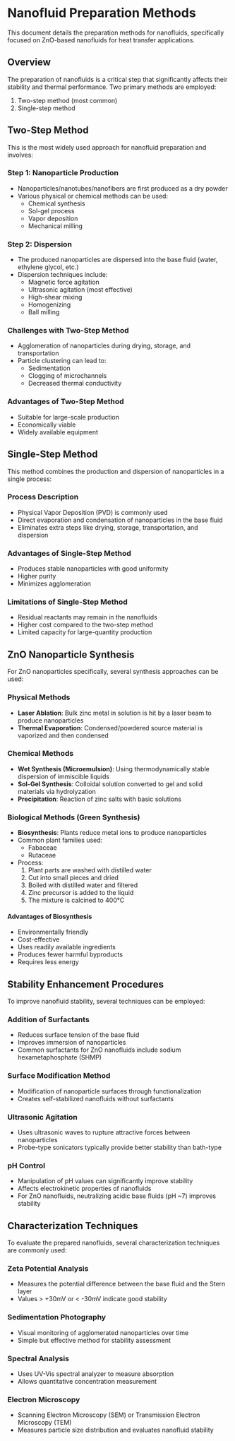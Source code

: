 # Nanofluid Preparation Methods

This document details the preparation methods for nanofluids, specifically focused on ZnO-based nanofluids for heat transfer applications.

## Overview

The preparation of nanofluids is a critical step that significantly affects their stability and thermal performance. Two primary methods are employed:

1. Two-step method (most common)
2. Single-step method

## Two-Step Method

This is the most widely used approach for nanofluid preparation and involves:

### Step 1: Nanoparticle Production
- Nanoparticles/nanotubes/nanofibers are first produced as a dry powder
- Various physical or chemical methods can be used:
  - Chemical synthesis
  - Sol-gel process
  - Vapor deposition
  - Mechanical milling

### Step 2: Dispersion
- The produced nanoparticles are dispersed into the base fluid (water, ethylene glycol, etc.)
- Dispersion techniques include:
  - Magnetic force agitation
  - Ultrasonic agitation (most effective)
  - High-shear mixing
  - Homogenizing
  - Ball milling

### Challenges with Two-Step Method
- Agglomeration of nanoparticles during drying, storage, and transportation
- Particle clustering can lead to:
  - Sedimentation
  - Clogging of microchannels
  - Decreased thermal conductivity

### Advantages of Two-Step Method
- Suitable for large-scale production
- Economically viable
- Widely available equipment

## Single-Step Method

This method combines the production and dispersion of nanoparticles in a single process:

### Process Description
- Physical Vapor Deposition (PVD) is commonly used
- Direct evaporation and condensation of nanoparticles in the base fluid
- Eliminates extra steps like drying, storage, transportation, and dispersion

### Advantages of Single-Step Method
- Produces stable nanoparticles with good uniformity
- Higher purity
- Minimizes agglomeration

### Limitations of Single-Step Method
- Residual reactants may remain in the nanofluids
- Higher cost compared to the two-step method
- Limited capacity for large-quantity production

## ZnO Nanoparticle Synthesis

For ZnO nanoparticles specifically, several synthesis approaches can be used:

### Physical Methods
- **Laser Ablation**: Bulk zinc metal in solution is hit by a laser beam to produce nanoparticles
- **Thermal Evaporation**: Condensed/powdered source material is vaporized and then condensed

### Chemical Methods
- **Wet Synthesis (Microemulsion)**: Using thermodynamically stable dispersion of immiscible liquids
- **Sol-Gel Synthesis**: Colloidal solution converted to gel and solid materials via hydrolyzation
- **Precipitation**: Reaction of zinc salts with basic solutions

### Biological Methods (Green Synthesis)
- **Biosynthesis**: Plants reduce metal ions to produce nanoparticles
- Common plant families used:
  - Fabaceae
  - Rutaceae
- Process:
  1. Plant parts are washed with distilled water
  2. Cut into small pieces and dried
  3. Boiled with distilled water and filtered
  4. Zinc precursor is added to the liquid
  5. The mixture is calcined to 400°C

#### Advantages of Biosynthesis
- Environmentally friendly
- Cost-effective
- Uses readily available ingredients
- Produces fewer harmful byproducts
- Requires less energy

## Stability Enhancement Procedures

To improve nanofluid stability, several techniques can be employed:

### Addition of Surfactants
- Reduces surface tension of the base fluid
- Improves immersion of nanoparticles
- Common surfactants for ZnO nanofluids include sodium hexametaphosphate (SHMP)

### Surface Modification Method
- Modification of nanoparticle surfaces through functionalization
- Creates self-stabilized nanofluids without surfactants

### Ultrasonic Agitation
- Uses ultrasonic waves to rupture attractive forces between nanoparticles
- Probe-type sonicators typically provide better stability than bath-type

### pH Control
- Manipulation of pH values can significantly improve stability
- Affects electrokinetic properties of nanofluids
- For ZnO nanofluids, neutralizing acidic base fluids (pH ~7) improves stability

## Characterization Techniques

To evaluate the prepared nanofluids, several characterization techniques are commonly used:

### Zeta Potential Analysis
- Measures the potential difference between the base fluid and the Stern layer
- Values > +30mV or < -30mV indicate good stability

### Sedimentation Photography
- Visual monitoring of agglomerated nanoparticles over time
- Simple but effective method for stability assessment

### Spectral Analysis
- Uses UV-Vis spectral analyzer to measure absorption
- Allows quantitative concentration measurement

### Electron Microscopy
- Scanning Electron Microscopy (SEM) or Transmission Electron Microscopy (TEM)
- Measures particle size distribution and evaluates nanofluid stability